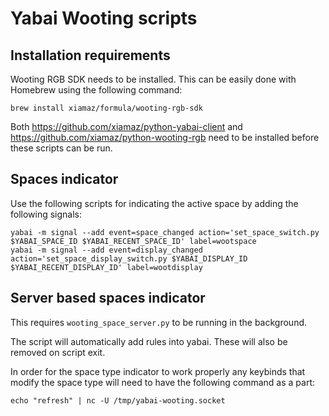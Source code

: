 # Yabai Wooting scripts

## Installation requirements

Wooting RGB SDK needs to be installed. This can be easily done with Homebrew
using the following command:

```
brew install xiamaz/formula/wooting-rgb-sdk
```

Both https://github.com/xiamaz/python-yabai-client and
https://github.com/xiamaz/python-wooting-rgb need to be installed before these
scripts can be run.

## Spaces indicator

Use the following scripts for indicating the active space by adding the
following signals:

```
yabai -m signal --add event=space_changed action='set_space_switch.py $YABAI_SPACE_ID $YABAI_RECENT_SPACE_ID' label=wootspace
yabai -m signal --add event=display_changed action='set_space_display_switch.py $YABAI_DISPLAY_ID $YABAI_RECENT_DISPLAY_ID' label=wootdisplay
```

## Server based spaces indicator

This requires `wooting_space_server.py` to be running in the background.

The script will automatically add rules into yabai. These will also be removed
on script exit.

In order for the space type indicator to work properly any keybinds that modify
the space type will need to have the following command as a part:

```
echo "refresh" | nc -U /tmp/yabai-wooting.socket
```
